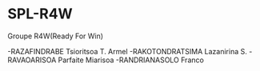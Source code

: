 # SPL-R4W
Groupe R4W(Ready For Win)

-RAZAFINDRABE Tsioritsoa T. Armel
-RAKOTONDRATSIMA Lazanirina S.
-RAVAOARISOA Parfaite Miarisoa
-RANDRIANASOLO Franco

